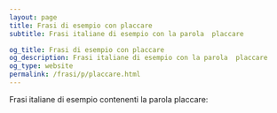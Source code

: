 ```yaml
---
layout: page
title: Frasi di esempio con placcare 
subtitle: Frasi italiane di esempio con la parola  placcare

og_title: Frasi di esempio con placcare 
og_description: Frasi italiane di esempio con la parola  placcare
og_type: website
permalink: /frasi/p/placcare.html
---
```


Frasi italiane di esempio contenenti la parola placcare:


